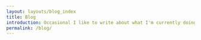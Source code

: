 ```yaml
---
layout: layouts/blog_index
title: Blog
introduction: Occasional I like to write about what I'm currently doing...
permalink: /blog/
---
```

